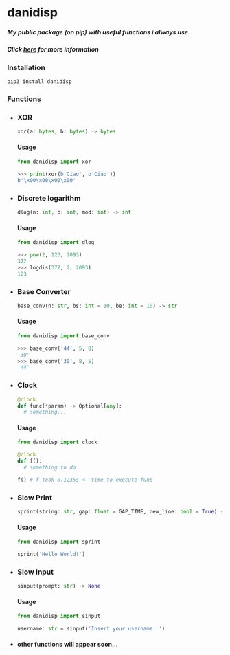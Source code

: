 # danidisp
##### My public package (on pip) with useful functions i always use
##### Click [here](https://pypi.org/project/danidisp/) for more information
### Installation

```pip3 install danidisp```

### Functions

- ### XOR

  ```py
  xor(a: bytes, b: bytes) -> bytes
  ```
  #### Usage

  ```py
  from danidisp import xor
  
  >>> print(xor(b'Ciao', b'Ciao')) 
  b'\x00\x00\x00\x00'
  ```

- ### Discrete logarithm

  ```py
  dlog(n: int, b: int, mod: int) -> int
  ```

  #### Usage
  ```py
  from danidisp import dlog
  
  >>> pow(2, 123, 2093)
  372
  >>> logdis(372, 2, 2093)
  123
  ```

- ### Base Converter

  ```py
  base_conv(n: str, bs: int = 10, be: int = 10) -> str
  ```

  #### Usage
  ```py
  from danidisp import base_conv
  
  >>> base_conv('44', 5, 8)
  '30'
  >>> base_conv('30', 8, 5)
  '44'
  ```

- ### Clock
  
  ```py
  @clock
  def func(*param) -> Optional[any]:
    # something...
  ```

  #### Usage
  ```py
  from danidisp import clock
  
  @clock
  def f():
    # something to do
  
  f() # f took 0.1235s <- time to execute func
  ```

- ### Slow Print
  
  ```py
  sprint(string: str, gap: float = GAP_TIME, new_line: bool = True) -> None
  ```

  #### Usage
  ```py
  from danidisp import sprint
  
  sprint('Hello World!')
  ```

- ### Slow Input
  
  ```py
  sinput(prompt: str) -> None
  ```

  #### Usage
  ```py
  from danidisp import sinput
  
  username: str = sinput('Insert your username: ')
  ```

- #### other functions will appear soon...
